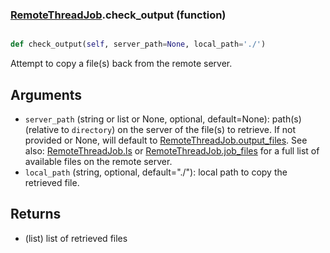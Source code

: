 ### [RemoteThreadJob](RemoteThreadJob.md).check_output (function)


```py

def check_output(self, server_path=None, local_path='./')

```



Attempt to copy a file(s) back from the remote server.

Arguments
-----------
* `server_path` (string or list or None, optional, default=None): path(s)
    (relative to `directory`) on the server of the file(s) to retrieve.
    If not provided or None, will default to [RemoteThreadJob.output_files](RemoteThreadJob.output_files.md).
    See also: [RemoteThreadJob.ls](RemoteThreadJob.ls.md) or [RemoteThreadJob.job_files](RemoteThreadJob.job_files.md) for a full list of
    available files on the remote server.
* `local_path` (string, optional, default="./"): local path to copy
    the retrieved file.


Returns
----------
* (list) list of retrieved files

